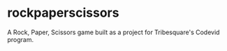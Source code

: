 # rockpaperscissors
A Rock, Paper, Scissors game built as a project for Tribesquare's Codevid program.
